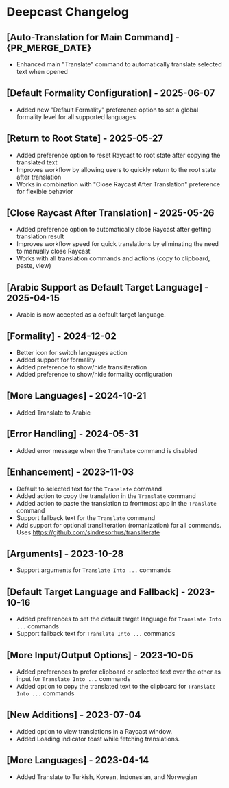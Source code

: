 # Deepcast Changelog

## [Auto-Translation for Main Command] - {PR_MERGE_DATE}

- Enhanced main "Translate" command to automatically translate selected text when opened

## [Default Formality Configuration] - 2025-06-07

- Added new "Default Formality" preference option to set a global formality level for all supported languages

## [Return to Root State] - 2025-05-27

- Added preference option to reset Raycast to root state after copying the translated text
- Improves workflow by allowing users to quickly return to the root state after translation
- Works in combination with "Close Raycast After Translation" preference for flexible behavior

## [Close Raycast After Translation] - 2025-05-26

- Added preference option to automatically close Raycast after getting translation result
- Improves workflow speed for quick translations by eliminating the need to manually close Raycast
- Works with all translation commands and actions (copy to clipboard, paste, view)

## [Arabic Support as Default Target Language] - 2025-04-15

- Arabic is now accepted as a default target language.

## [Formality] - 2024-12-02

- Better icon for switch languages action
- Added support for formality
- Added preference to show/hide transliteration
- Added preference to show/hide formality configuration

## [More Languages] - 2024-10-21

- Added Translate to Arabic

## [Error Handling] - 2024-05-31

- Added error message when the `Translate` command is disabled

## [Enhancement] - 2023-11-03

- Default to selected text for the `Translate` command
- Added action to copy the translation in the `Translate` command
- Added action to paste the translation to frontmost app in the `Translate` command
- Support fallback text for the `Translate` command
- Add support for optional transliteration (romanization) for all commands. Uses https://github.com/sindresorhus/transliterate

## [Arguments] - 2023-10-28

- Support arguments for `Translate Into ...` commands

## [Default Target Language and Fallback] - 2023-10-16

- Added preferences to set the default target language for `Translate Into ...` commands
- Support fallback text for `Translate Into ...` commands

## [More Input/Output Options] - 2023-10-05

- Added preferences to prefer clipboard or selected text over the other as input for `Translate Into ...` commands
- Added option to copy the translated text to the clipboard for `Translate Into ...` commands

## [New Additions] - 2023-07-04

- Added option to view translations in a Raycast window.
- Added Loading indicator toast while fetching translations.

## [More Languages] - 2023-04-14

- Added Translate to Turkish, Korean, Indonesian, and Norwegian
